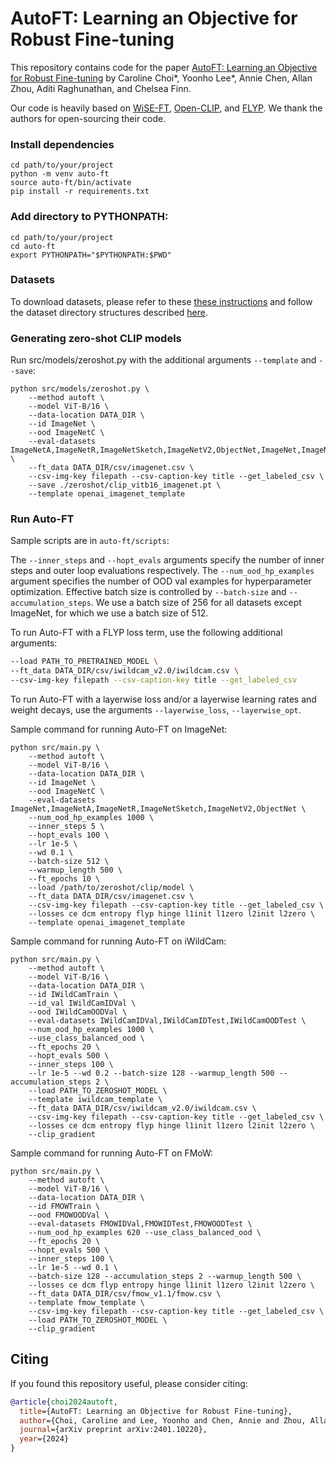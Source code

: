 # AutoFT: Learning an Objective for Robust Fine-tuning

This repository contains code for the paper [AutoFT: Learning an Objective for Robust Fine-tuning](https://arxiv.org/abs/2401.10220) by Caroline Choi*, Yoonho Lee*, Annie Chen, Allan Zhou, Aditi Raghunathan, and Chelsea Finn.

Our code is heavily based on [WiSE-FT](https://github.com/mlfoundations/wise-ft), [Open-CLIP](https://github.com/mlfoundations/open_clip), and [FLYP](https://github.com/locuslab/FLYP). We thank the authors for open-sourcing their code.


### Install dependencies

```
cd path/to/your/project
python -m venv auto-ft
source auto-ft/bin/activate
pip install -r requirements.txt
```

### Add directory to PYTHONPATH:

```
cd path/to/your/project
cd auto-ft
export PYTHONPATH="$PYTHONPATH:$PWD"
```

### Datasets

To download datasets, please refer to these [these instructions](https://github.com/mlfoundations/wise-ft/blob/master/datasets.md) and follow the dataset directory structures described [here](https://github.com/locuslab/FLYP/blob/main/DATA.md).

### Generating zero-shot CLIP models

Run src/models/zeroshot.py with the additional arguments `--template` and `--save`:
```
python src/models/zeroshot.py \
    --method autoft \
    --model ViT-B/16 \
    --data-location DATA_DIR \
    --id ImageNet \
    --ood ImageNetC \
    --eval-datasets ImageNetA,ImageNetR,ImageNetSketch,ImageNetV2,ObjectNet,ImageNet,ImageNetC \
    --ft_data DATA_DIR/csv/imagenet.csv \
    --csv-img-key filepath --csv-caption-key title --get_labeled_csv \
    --save ./zeroshot/clip_vitb16_imagenet.pt \
    --template openai_imagenet_template
```

### Run Auto-FT

Sample scripts are in `auto-ft/scripts`:

The `--inner_steps` and `--hopt_evals` arguments specify the number of inner steps and outer loop evaluations respectively.
The `--num_ood_hp_examples` argument specifies the number of OOD val examples for hyperparameter optimization.
Effective batch size is controlled by `--batch-size` and `--accumulation_steps`. 
We use a batch size of 256 for all datasets except ImageNet, for which we use a batch size of 512.

To run Auto-FT with a FLYP loss term, use the following additional arguments:

```bash
--load PATH_TO_PRETRAINED_MODEL \
--ft_data DATA_DIR/csv/iwildcam_v2.0/iwildcam.csv \
--csv-img-key filepath --csv-caption-key title --get_labeled_csv
```
To run Auto-FT with a layerwise loss and/or a layerwise learning rates and weight decays, use the arguments `--layerwise_loss`, `--layerwise_opt`.

Sample command for running Auto-FT on ImageNet:

```
python src/main.py \
    --method autoft \
    --model ViT-B/16 \
    --data-location DATA_DIR \
    --id ImageNet \
    --ood ImageNetC \
    --eval-datasets ImageNet,ImageNetA,ImageNetR,ImageNetSketch,ImageNetV2,ObjectNet \
    --num_ood_hp_examples 1000 \
    --inner_steps 5 \
    --hopt_evals 100 \
    --lr 1e-5 \
    --wd 0.1 \
    --batch-size 512 \
    --warmup_length 500 \
    --ft_epochs 10 \
    --load /path/to/zeroshot/clip/model \
    --ft_data DATA_DIR/csv/imagenet.csv \
    --csv-img-key filepath --csv-caption-key title --get_labeled_csv \
    --losses ce dcm entropy flyp hinge l1init l1zero l2init l2zero \
    --template openai_imagenet_template
```

Sample command for running Auto-FT on iWildCam:
```
python src/main.py \
    --method autoft \
    --model ViT-B/16 \
    --data-location DATA_DIR \
    --id IWildCamTrain \
    --id_val IWildCamIDVal \
    --ood IWildCamOODVal \
    --eval-datasets IWildCamIDVal,IWildCamIDTest,IWildCamOODTest \
    --num_ood_hp_examples 1000 \
    --use_class_balanced_ood \
    --ft_epochs 20 \
    --hopt_evals 500 \
    --inner_steps 100 \
    --lr 1e-5 --wd 0.2 --batch-size 128 --warmup_length 500 --accumulation_steps 2 \
    --load PATH_TO_ZEROSHOT_MODEL \
    --template iwildcam_template \
    --ft_data DATA_DIR/csv/iwildcam_v2.0/iwildcam.csv \
    --csv-img-key filepath --csv-caption-key title --get_labeled_csv \
    --losses ce dcm entropy flyp hinge l1init l1zero l2init l2zero \
    --clip_gradient
```

Sample command for running Auto-FT on FMoW:
```
python src/main.py \
    --method autoft \
    --model ViT-B/16 \
    --data-location DATA_DIR \
    --id FMOWTrain \
    --ood FMOWOODVal \
    --eval-datasets FMOWIDVal,FMOWIDTest,FMOWOODTest \
    --num_ood_hp_examples 620 --use_class_balanced_ood \
    --ft_epochs 20 \
    --hopt_evals 500 \
    --inner_steps 100 \
    --lr 1e-5 --wd 0.1 \
    --batch-size 128 --accumulation_steps 2 --warmup_length 500 \
    --losses ce dcm flyp entropy hinge l1init l1zero l2init l2zero \
    --ft_data DATA_DIR/csv/fmow_v1.1/fmow.csv \
    --template fmow_template \
    --csv-img-key filepath --csv-caption-key title --get_labeled_csv \
    --load PATH_TO_ZEROSHOT_MODEL \
    --clip_gradient
```


## Citing

If you found this repository useful, please consider citing:
```bibtex
@article{choi2024autoft,
  title={AutoFT: Learning an Objective for Robust Fine-tuning},
  author={Choi, Caroline and Lee, Yoonho and Chen, Annie and Zhou, Allan and Raghunathan, Aditi and Finn, Chelsea},
  journal={arXiv preprint arXiv:2401.10220},
  year={2024}
}
```
